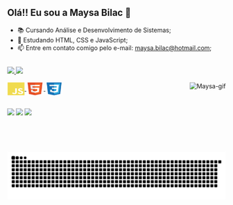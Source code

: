 ## Olá!! Eu sou a Maysa Bilac 👋

- 📚 Cursando Análise e Desenvolvimento de Sistemas;
- 🌱 Estudando HTML, CSS e JavaScript;
- 📫 Entre em contato comigo pelo e-mail: maysa.bilac@hotmail.com;

##

 <div>
  <a href="https://github.com/maysabilac">
  <img height="160em" src="https://github-readme-stats.vercel.app/api?username=maysabilac&show_icons=true&theme=dracula&include_all_commits=true&count_private=true"/>
  <img height="160em" src="https://github-readme-stats.vercel.app/api/top-langs/?username=maysabilac&layout=compact&langs_count=7&theme=dracula"/>
</div>
 

  
  <div style="display: inline_block"><br>
  <img align="center" alt="Maysa-Js" height="30" width="40" src="https://raw.githubusercontent.com/devicons/devicon/master/icons/javascript/javascript-plain.svg">
  <img align="center" alt="Maysa-HTML" height="30" width="40" src="https://raw.githubusercontent.com/devicons/devicon/master/icons/html5/html5-original.svg">
  <img align="center" alt="Maysa-CSS" height="30" width="40" src="https://raw.githubusercontent.com/devicons/devicon/master/icons/css3/css3-original.svg">
  <img height="160" align="right" alt="Maysa-gif" src="https://media2.giphy.com/media/3o6MboVtJAyDHitKQo/giphy.gif?cid=ecf05e47224mffz3bmxd454up5j27gt5y5317fq03puur11g&rid=giphy.gif&ct=g"> 
</div>
  
##
  
  <div>
    <a href="https://www.instagram.com/maysabilac/" target="_blank"><img src="https://img.shields.io/badge/-Instagram-%23E4405F?style=for-the-badge&logo=instagram&logoColor=white" target="_blank"></a>
    <a href="https://discord.com/channels/@me" target="_blank"><img src="https://img.shields.io/badge/Discord-7289DA?style=for-the-badge&logo=discord&logoColor=white" target="_blank"></a> 
    <a href = "maysa.bilac@hotmail.com><img src="https://img.shields.io/badge/-Gmail-%23333?style=for-the-badge&logo=gmail&logoColor=white" target="_blank"></a>
    <a href="https://www.linkedin.com/in/maysabilac/" target="_blank"><img src="https://img.shields.io/badge/-LinkedIn-%230077B5?style=for-the-badge&logo=linkedin&logoColor=white" target="_blank"></a> 
   
   ![Snake animation](https://github.com/MaysaBilac/MaysaBilac/blob/output/github-contribution-grid-snake.svg)
    
  </div>
  
 
